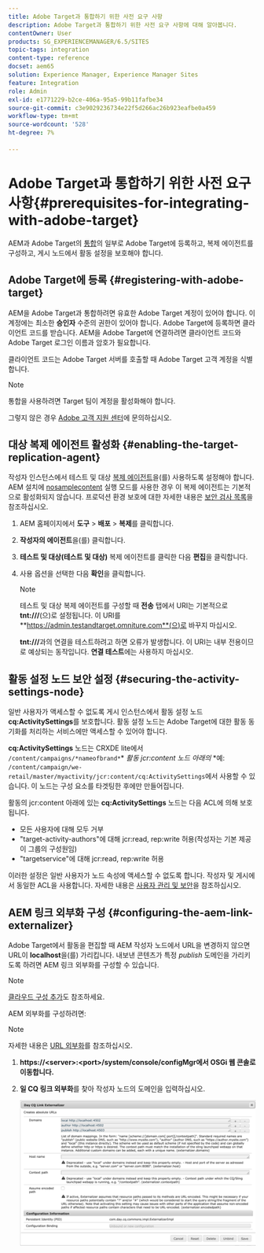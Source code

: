 ```yaml
---
title: Adobe Target과 통합하기 위한 사전 요구 사항
description: Adobe Target과 통합하기 위한 사전 요구 사항에 대해 알아봅니다.
contentOwner: User
products: SG_EXPERIENCEMANAGER/6.5/SITES
topic-tags: integration
content-type: reference
docset: aem65
solution: Experience Manager, Experience Manager Sites
feature: Integration
role: Admin
exl-id: e1771229-b2ce-406a-95a5-99b11fafbe34
source-git-commit: c3e9029236734e22f5d266ac26b923eafbe0a459
workflow-type: tm+mt
source-wordcount: '528'
ht-degree: 7%

---
```


# Adobe Target과 통합하기 위한 사전 요구 사항{#prerequisites-for-integrating-with-adobe-target}

AEM과 Adobe Target의 [통합](/help/sites-administering/target.md)의 일부로 Adobe Target에 등록하고, 복제 에이전트를 구성하고, 게시 노드에서 활동 설정을 보호해야 합니다.

## Adobe Target에 등록 {#registering-with-adobe-target}

AEM을 Adobe Target과 통합하려면 유효한 Adobe Target 계정이 있어야 합니다. 이 계정에는 최소한 **승인자** 수준의 권한이 있어야 합니다. Adobe Target에 등록하면 클라이언트 코드를 받습니다. AEM을 Adobe Target에 연결하려면 클라이언트 코드와 Adobe Target 로그인 이름과 암호가 필요합니다.

클라이언트 코드는 Adobe Target 서버를 호출할 때 Adobe Target 고객 계정을 식별합니다.

>[!NOTE]
>
>통합을 사용하려면 Target 팀이 계정을 활성화해야 합니다.
>
>그렇지 않은 경우 [Adobe 고객 지원 센터](https://experienceleague.adobe.com/docs/target/using/cmp-resources-and-contact-information.html)에 문의하십시오.

## 대상 복제 에이전트 활성화 {#enabling-the-target-replication-agent}

작성자 인스턴스에서 테스트 및 대상 [복제 에이전트](/help/sites-deploying/replication.md)을(를) 사용하도록 설정해야 합니다. AEM 설치에 [nosamplecontent](/help/sites-deploying/configure-runmodes.md#using-samplecontent-and-nosamplecontent) 실행 모드를 사용한 경우 이 복제 에이전트는 기본적으로 활성화되지 않습니다. 프로덕션 환경 보호에 대한 자세한 내용은 [보안 검사 목록](/help/sites-administering/security-checklist.md)을 참조하십시오.

1. AEM 홈페이지에서 **도구** > **배포** > **복제**&#x200B;를 클릭합니다.
1. **작성자의 에이전트**&#x200B;을(를) 클릭합니다.
1. **테스트 및 대상(테스트 및 대상)** 복제 에이전트를 클릭한 다음 **편집**&#x200B;을 클릭합니다.
1. 사용 옵션을 선택한 다음 **확인**&#x200B;을 클릭합니다.

   >[!NOTE]
   >
   >테스트 및 대상 복제 에이전트를 구성할 때 **전송** 탭에서 URI는 기본적으로 **tnt:///**(으)로 설정됩니다. 이 URI를 **https://admin.testandtarget.omniture.com**(으)로 바꾸지 마십시오.
   >
   >**tnt:///**&#x200B;과의 연결을 테스트하려고 하면 오류가 발생합니다. 이 URI는 내부 전용이므로 예상되는 동작입니다. **연결 테스트**&#x200B;에는 사용하지 마십시오.

## 활동 설정 노드 보안 설정 {#securing-the-activity-settings-node}

일반 사용자가 액세스할 수 없도록 게시 인스턴스에서 활동 설정 노드 **cq:ActivitySettings**&#x200B;를 보호합니다. 활동 설정 노드는 Adobe Target에 대한 활동 동기화를 처리하는 서비스에만 액세스할 수 있어야 합니다.

**cq:ActivitySettings** 노드는 CRXDE lite에서 `/content/campaigns/*nameofbrand*`* *활동 jcr:content 노드 아래의* *예: `/content/campaign/we-retail/master/myactivity/jcr:content/cq:ActivitySettings`에서 사용할 수 있습니다. 이 노드는 구성 요소를 타겟팅한 후에만 만들어집니다.

활동의 jcr:content 아래에 있는 **cq:ActivitySettings** 노드는 다음 ACL에 의해 보호됩니다.

* 모든 사용자에 대해 모두 거부
* &quot;target-activity-authors&quot;에 대해 jcr:read, rep:write 허용(작성자는 기본 제공 이 그룹의 구성원임)
* &quot;targetservice&quot;에 대해 jcr:read, rep:write 허용

이러한 설정은 일반 사용자가 노드 속성에 액세스할 수 없도록 합니다. 작성자 및 게시에서 동일한 ACL을 사용합니다. 자세한 내용은 [사용자 관리 및 보안](/help/sites-administering/security.md)을 참조하십시오.

## AEM 링크 외부화 구성 {#configuring-the-aem-link-externalizer}

Adobe Target에서 활동을 편집할 때 AEM 작성자 노드에서 URL을 변경하지 않으면 URL이 **localhost**&#x200B;을(를) 가리킵니다. 내보낸 콘텐츠가 특정 *publish* 도메인을 가리키도록 하려면 AEM 링크 외부화를 구성할 수 있습니다.

>[!NOTE]
>
>[클라우드 구성 추가](/help/sites-administering/experience-fragments-target.md#add-the-cloud-configuration)도 참조하세요.

AEM 외부화를 구성하려면:

>[!NOTE]
>
>자세한 내용은 [URL 외부화](/help/sites-developing/externalizer.md)를 참조하십시오.

1. **https://&lt;server>:&lt;port>/system/console/configMgr에서 OSGi 웹 콘솔로 이동합니다.**
1. **일 CQ 링크 외부화**&#x200B;를 찾아 작성자 노드의 도메인을 입력하십시오.

   ![일 CQ 링크 외부화](assets/aem-externalizer-01.png)
